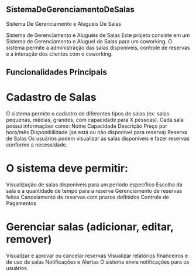 ## SistemaDeGerenciamentoDeSalas
Sistema De Gerenciamento e Alugueis De Salas

Sistema de Gerenciamento e Aluguéis de Salas
Este projeto consiste em um Sistema de Gerenciamento e Aluguel de Salas para um coworking. O sistema permite a administração das salas disponíveis, controle de reservas e a interação dos clientes com o coworking.

## Funcionalidades Principais
# Cadastro de Salas
O sistema permite o cadastro de diferentes tipos de salas (ex: salas pequenas, médias, grandes, com capacidade para X pessoas). Cada sala possui informações como:
Nome
Capacidade
Descrição
Preço por hora/mês
Disponibilidade (se está ou não disponível para reserva)
Reserva de Salas
Os usuários podem visualizar as salas disponíveis e fazer reservas conforme a necessidade.

# O sistema deve permitir:
Visualização de salas disponíveis para um período específico
Escolha da sala e a quantidade de tempo para a reserva
Gerenciamento de reservas feitas
Cancelamento de reservas com prazos definidos
Controle de Pagamentos

# Gerenciar salas (adicionar, editar, remover)
Visualizar e aprovar ou cancelar reservas
Visualizar relatórios financeiros e de uso de salas
Notificações e Alertas
O sistema envia notificações para os usuários.
